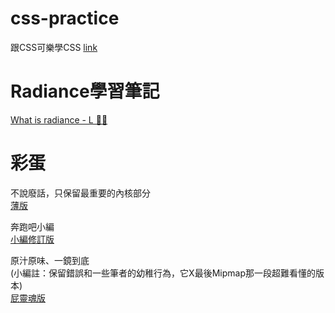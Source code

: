 # css-practice
跟CSS可樂學CSS [link](https://htmlpreview.github.io/?https://github.com/xwc2021/what-is-radiance/blob/main/learn_css_with_csscoke.html) 

# Radiance學習筆記
[What is radiance - L 🧐🤠](https://gpnnotes.blogspot.com/2022/03/radiance.html) 

# 彩蛋

不說廢話，只保留最重要的內核部分  
[薄版](https://htmlpreview.github.io/?https://github.com/xwc2021/css-practice/blob/main/what_is_radiance.html)  

奔跑吧小編  
[小編修訂版](https://htmlpreview.github.io/?https://github.com/xwc2021/css-practice/blob/main/editor_version/what_is_radiance.html)  

原汁原味、一鏡到底  
(小編註：保留錯誤和一些筆者的幼稚行為，它X最後Mipmap那一段超難看懂的版本)  
[屁靈魂版](https://htmlpreview.github.io/?https://github.com/xwc2021/css-practice/blob/main/pi_version/what_is_radiance2.html)
